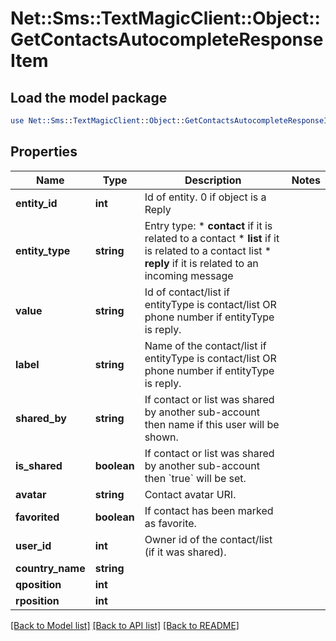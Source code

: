 # Net::Sms::TextMagicClient::Object::GetContactsAutocompleteResponseItem

## Load the model package
```perl
use Net::Sms::TextMagicClient::Object::GetContactsAutocompleteResponseItem;
```

## Properties
Name | Type | Description | Notes
------------ | ------------- | ------------- | -------------
**entity_id** | **int** | Id of entity. 0 if object is a Reply | 
**entity_type** | **string** | Entry type: * **contact** if it is related to a contact * **list** if it is related to a contact list * **reply** if it is related to an incoming message  | 
**value** | **string** | Id of contact/list if entityType is contact/list OR phone number if entityType is reply. | 
**label** | **string** | Name of the contact/list if entityType is contact/list OR phone number if entityType is reply. | 
**shared_by** | **string** | If contact or list was shared by another sub-account then name if this user will be shown. | 
**is_shared** | **boolean** | If contact or list was shared by another sub-account then &#x60;true&#x60; will be set. | 
**avatar** | **string** | Contact avatar URI. | 
**favorited** | **boolean** | If contact has been marked as favorite. | 
**user_id** | **int** | Owner id of the contact/list (if it was shared). | 
**country_name** | **string** |  | 
**qposition** | **int** |  | 
**rposition** | **int** |  | 

[[Back to Model list]](../README.md#documentation-for-models) [[Back to API list]](../README.md#documentation-for-api-endpoints) [[Back to README]](../README.md)


